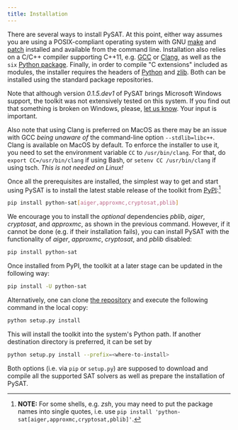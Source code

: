 ```yaml
---
title: Installation
---
```


There are several ways to install PySAT. At this point, either way
assumes you are using a POSIX-compliant operating system with GNU
[make](https://www.gnu.org/software/make/) and
[patch](http://savannah.gnu.org/projects/patch/) installed and available
from the command line. Installation also relies on a C/C++ compiler
supporting C++11, e.g. [GCC](https://gcc.gnu.org/) or
[Clang](https://clang.llvm.org/), as well as the `six` [Python
package](https://pypi.org/project/six/). Finally, in order to compile
\"C extensions\" included as modules, the installer requires the headers
of [Python](https://www.python.org/) and [zlib](https://www.zlib.net/).
Both can be installed using the standard package repositories.

Note that although version *0.1.5.dev1* of PySAT brings Microsoft Windows
support, the toolkit was not extensively tested on this system. If you find
out that something is broken on Windows, please, [let us
know](https://github.com/pysathq/pysat/issues). Your input is important.

Also note that using Clang is preferred on MacOS as there may be an
issue with GCC *being unaware of* the command-line option
`--stdlib=libc++`. Clang is available on MacOS by default. To enforce
the installer to use it, you need to set the environment variable `CC`
to `/usr/bin/clang`. For that, do `export CC=/usr/bin/clang` if using
Bash, or `setenv CC /usr/bin/clang` if using tsch. *This is not needed
on Linux!*

Once all the prerequisites are installed, the simplest way to get and
start using PySAT is to install the latest stable release of the toolkit
from [PyPI](https://pypi.org/project/python-sat/):[^1]

[^1]: **NOTE:** For some shells, e.g. *zsh*, you may need to put the package
    names into single quotes, i.e. use `pip install
    'python-sat[aiger,approxmc,cryptosat,pblib]'`.

```bash
pip install python-sat[aiger,approxmc,cryptosat,pblib]
```

We encourage you to install the *optional* dependencies *pblib*, *aiger*,
*cryptosat*, and *approxmc*, as shown in the previous command. However, if it
cannot be done (e.g. if their installation fails), you can install PySAT with
the functionality of *aiger*, *approxmc*, *cryptosat*, and *pblib* disabled:

```bash
pip install python-sat
```

Once installed from PyPI, the toolkit at a later stage can be updated in
the following way:

```bash
pip install -U python-sat
```

Alternatively, one can clone [the
repository](https://github.com/pysathq/pysat) and execute the following
command in the local copy:

```bash
python setup.py install
```

This will install the toolkit into the system\'s Python path. If another
destination directory is preferred, it can be set by

```bash
python setup.py install --prefix=<where-to-install>
```

Both options (i.e. via `pip` or `setup.py`) are supposed to download and
compile all the supported SAT solvers as well as prepare the
installation of PySAT.
